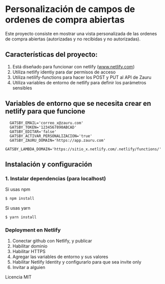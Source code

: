 # Personalización de campos de ordenes de compra abiertas

Este proyecto consiste en mostrar una vista personalizada de las ordenes de compra abiertas (autorizadas y no recibidas y no autorizadas).

## Características del proyecto:
1. Está diseñado para funcionar con netlify (www.netlify.com)
2. Utiliza netlify identiy para dar permisos de acceso
3. Utiliza netilify-functions para hacer los POST y PUT al API de Zauru
4. Utiliza variables de entorno de netlify para definir los parámetros sensibles

## Variables de entorno que se necesita crear en netlify para que funcione

```
  GATSBY_EMAIL='correo_x@zauru.com'
  GATSBY_TOKEN='1234567890ABCAD'
  GATSBY_EDITAR='false'
  GATSBY_ACTIVAR_PERSONALIZACION='true'
  GATSBY_ZAURU_DOMAIN='https://app.zauru.com'
  GATSBY_LAMBDA_DOMAIN='https://sitio_x.netlify.com/.netlify/functions/'
```
## Instalación y configuración
### 1. Instalar dependencias (para localhost)

Si usas npm

```bash
$ npm install
```

Si usas yarn

```bash
$ yarn install
```

### Deployment en Netlify

1. Conectar github con Netlify, y publicar
2. Habilitar dominio
3. Habilitar HTTPS
4. Agregar las variables de entorno y sus valores
5. Habilitar Netlify Identity y configurarlo para que sea invite only
6. Invitar a alguien

Licencia MIT
